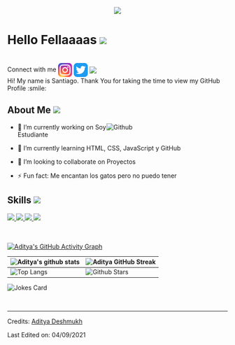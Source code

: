 <p align="center">
    <img width="500" src="https://media4.giphy.com/media/v1.Y2lkPTc5MGI3NjExcmhrcm9oc3dyaXQ2ZG5taHZsbGZnbGdhdTl5Z3Fwc2ZnbXBzOW4zMSZlcD12MV9pbnRlcm5hbF9naWZfYnlfaWQmY3Q9Zw/WmkEhAIyWfpm1vdVcg/giphy.gif">
</p>

<h1> Hello Fellaaaas <img src = "https://raw.githubusercontent.com/MartinHeinz/MartinHeinz/master/wave.gif" width = 30px> </h1>
<p align='center'>
</p>
<br
<h2> Connect with me
<a href = 'https://www.instagram.com/sxnty.og/'> <img width = '32px' align= 'center' src="https://github.com/tandpfun/skill-icons/blob/main/icons/Instagram.svg"/></a> 
<a href = 'https://x.com/AtentadoVisual'> <img width = '32px' align= 'center' src="https://github.com/tandpfun/skill-icons/blob/main/icons/Twitter.svg"/></a> 
<a href = 'https://medium.com/@adityadeshmukh7350'> <img width = '32px' align= 'center' src="https://raw.githubusercontent.com/rahulbanerjee26/githubAboutMeGenerator/main/icons/medium.svg"/></a>
  

<div size='20px'> Hi! My name is Santiago. Thank You for taking the time to view my GitHub Profile :smile: 
</div>

<h2> About Me <img src ="https://media1.giphy.com/media/v1.Y2lkPTc5MGI3NjExcXFpYXhxdWRuOHN1NTU3Z3lwM292dnRxNGh4bW1idjA1eGNpZDV4aiZlcD12MV9pbnRlcm5hbF9naWZfYnlfaWQmY3Q9cw/13xxoHrXk4Rrdm/giphy.gif" width = 100px></h2>

<img width="55%" align="right" alt="Github" src="https://media4.giphy.com/media/v1.Y2lkPTc5MGI3NjExN3Jud2FramM0ZmZ5OTNtdjlzOHlhZzV2Ymh1bThqNmQ3dzFpN2M1ZCZlcD12MV9pbnRlcm5hbF9naWZfYnlfaWQmY3Q9Zw/KdqIbjYYEvOxdWOblq/giphy.gif" />

- 🔭 I’m currently working on  Soy Estudiante
  
- 🌱 I’m currently learning HTML, CSS, JavaScript y GitHub
  
- 👯 I’m looking to collaborate on Proyectos
  
- ⚡ Fun fact: Me encantan los gatos pero no puedo tener

<h2> Skills <img src = "https://media2.giphy.com/media/QssGEmpkyEOhBCb7e1/giphy.gif?cid=ecf05e47a0n3gi1bfqntqmob8g9aid1oyj2wr3ds3mg700bl&rid=giphy.gif" width = 32px> </h2>
<a href= https://github.com/Aditya664?tab=repositories&q=&type=&language=reactjs&sort= > <img width ='32px' src ='https://raw.githubusercontent.com/rahulbanerjee26/githubAboutMeGenerator/main/icons/reactjs.svg'> </a>
<a href= https://github.com/Aditya664?tab=repositories&q=&type=&language=javascript&sort= > <img width ='32px' src ='https://raw.githubusercontent.com/rahulbanerjee26/githubAboutMeGenerator/main/icons/javascript.svg'> </a>
<a href= https://github.com/Aditya664?tab=repositories&q=&type=&language=css&sort= > <img width ='32px' src ='https://raw.githubusercontent.com/rahulbanerjee26/githubAboutMeGenerator/main/icons/css.svg'> </a>
<a href= https://github.com/Aditya664?tab=repositories&q=&type=&language=html&sort= > <img width ='32px' src ='https://raw.githubusercontent.com/rahulbanerjee26/githubAboutMeGenerator/main/icons/html.svg'> </a>


<br>
<br>
  <br>
  
[![Aditya's GitHub Activity Graph](https://activity-graph.herokuapp.com/graph?username=Aditya664&theme=tokyonight)](https://git.io/praveenscience)

| ![Aditya's github stats](https://github-readme-stats.vercel.app/api?username=Aditya664&show_icons=true&theme=tokyonight) | ![Aditya GitHub Streak](https://github-readme-streak-stats.herokuapp.com/?user=Aditya664&theme=tokyonight) |
| --- | --- |
| ![Top Langs](https://github-readme-stats.vercel.app/api/top-langs/?username=Aditya664&theme=tokyonight) | ![Github Stars](https://github-readme-stats.vercel.app/api?username=Aditya664&show_icons=true&locale=en&count_private=true&hide_rank=true&custom_title=My%20GitHub%20Stats&disable_animations=true&theme=tokyonight) |

![Jokes Card](https://readme-jokes.vercel.app/api?theme=tokyonight)


<br>


-----
Credits: [Aditya Deshmukh](https://github.com/Aditya664)

Last Edited on: 04/09/2021
